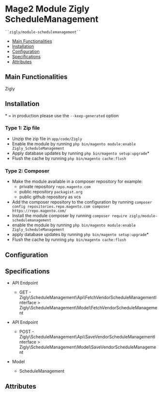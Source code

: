 # Mage2 Module Zigly ScheduleManagement

    ``zigly/module-schedulemanagement``

 - [Main Functionalities](#markdown-header-main-functionalities)
 - [Installation](#markdown-header-installation)
 - [Configuration](#markdown-header-configuration)
 - [Specifications](#markdown-header-specifications)
 - [Attributes](#markdown-header-attributes)


## Main Functionalities
Zigly

## Installation
\* = in production please use the `--keep-generated` option

### Type 1: Zip file

 - Unzip the zip file in `app/code/Zigly`
 - Enable the module by running `php bin/magento module:enable Zigly_ScheduleManagement`
 - Apply database updates by running `php bin/magento setup:upgrade`\*
 - Flush the cache by running `php bin/magento cache:flush`

### Type 2: Composer

 - Make the module available in a composer repository for example:
    - private repository `repo.magento.com`
    - public repository `packagist.org`
    - public github repository as vcs
 - Add the composer repository to the configuration by running `composer config repositories.repo.magento.com composer https://repo.magento.com/`
 - Install the module composer by running `composer require zigly/module-schedulemanagement`
 - enable the module by running `php bin/magento module:enable Zigly_ScheduleManagement`
 - apply database updates by running `php bin/magento setup:upgrade`\*
 - Flush the cache by running `php bin/magento cache:flush`


## Configuration




## Specifications

 - API Endpoint
	- GET - Zigly\ScheduleManagement\Api\FetchVendorScheduleManagementInterface > Zigly\ScheduleManagement\Model\FetchVendorScheduleManagement

 - API Endpoint
	- POST - Zigly\ScheduleManagement\Api\SaveVendorScheduleManagementInterface > Zigly\ScheduleManagement\Model\SaveVendorScheduleManagement

 - Model
	- ScheduleManagement


## Attributes



